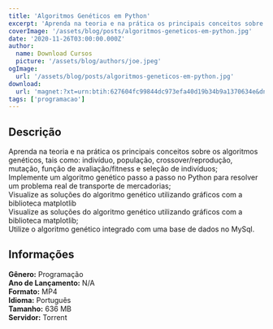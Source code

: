 ```yaml
---
title: 'Algoritmos Genéticos em Python'
excerpt: 'Aprenda na teoria e na prática os principais conceitos sobre os algoritmos genéticos, tais como: indivíduo, população, crossover/reprodução, mutação, função de avaliação/fitness e seleção de indivíduos;  Implemente um algoritmo genético passo a passo no Python para resolver um problema real d'
coverImage: '/assets/blog/posts/algoritmos-geneticos-em-python.jpg'
date: '2020-11-26T03:00:00.000Z'
author:
  name: Download Cursos
  picture: '/assets/blog/authors/joe.jpeg'
ogImage:
  url: '/assets/blog/posts/algoritmos-geneticos-em-python.jpg'
download:
  url: 'magnet:?xt=urn:btih:627604fc99844dc973efa40d19b34b9a1370634e&dn=Jones%20Granatyr%20e%20Edson%20Pacholok%20-%20Algoritmos%20Gen%c3%a9ticos%20em%20Python&tr=udp%3a%2f%2ftracker.openbittorrent.com%3a1337%2fannounce&tr=udp%3a%2f%2ftracker.opentrackr.org%3a1337%2fannouncemagnet%3a%3fxt%3durn%3abtih%3a627604FC99844DC973EFA40D19B34B9A1370634E&tr=udp%3a%2f%2ftracker.opentrackr.org%3a1337%2fannounce'
tags: ['programacao']
---
```

<h2>Descrição</h2>
<p>Aprenda na teoria e na prática os principais conceitos sobre os algoritmos genéticos, tais como: indivíduo, população, crossover/reprodução, mutação, função de avaliação/fitness e seleção de indivíduos;<br/> Implemente um algoritmo genético passo a passo no Python para resolver um problema real de transporte de mercadorias;<br/> Visualize as soluções do algoritmo genético utilizando gráficos com a biblioteca matplotlib<br/> Visualize as soluções do algoritmo genético utilizando gráficos com a biblioteca matplotlib;<br/> Utilize o algoritmo genético integrado com uma base de dados no MySql.</p><h2>Informações</h2><p><strong>Gênero:</strong> Programação<br/> <strong>Ano de Lançamento:</strong> N/A<br/> <strong>Formato:</strong> MP4<br/> <strong>Idioma:</strong> Português<br/> <strong>Tamanho:</strong> 636 MB<br/> <strong>Servidor:</strong> Torrent</p>